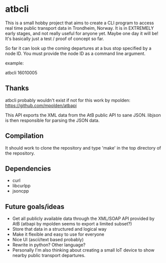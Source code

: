 # atbcli

This is a small hobby project that aims to create a CLI program to access real time public transport data in Trondheim, Norway.
It is in EXTREMELY early stages, and not really useful for anyone yet. Maybe one day it will be!
It's basically just a test / proof of concept so far.

So far it can look up the coming departures at a bus stop specified by a node ID.
You must provide the node ID as a command line argument.

example:

atbcli 16010005

## Thanks
atbcli probably wouldn't exist if not for this work by mpolden:
https://github.com/mpolden/atbapi

This API exports the XML data from the AtB public API to sane JSON.
libjson is then responsible for parsing the JSON data.

## Compilation
It should work to clone the repository and type 'make' in the top directory of the repository.

## Dependencies
* curl
* libcurlpp
* jsoncpp

## Future goals/ideas
* Get all publicly available data through the XML/SOAP API provided by AtB (atbapi by mpolden seems to export a limited subset?)
* Store that data in a structured and logical way
* Make it flexible and easy to use for everyone
* Nice UI (ascii/text based probably)
* Rewrite in python? Other language?
* Personally I'm also thinking about creating a small IoT device to show nearby public transport departures.
